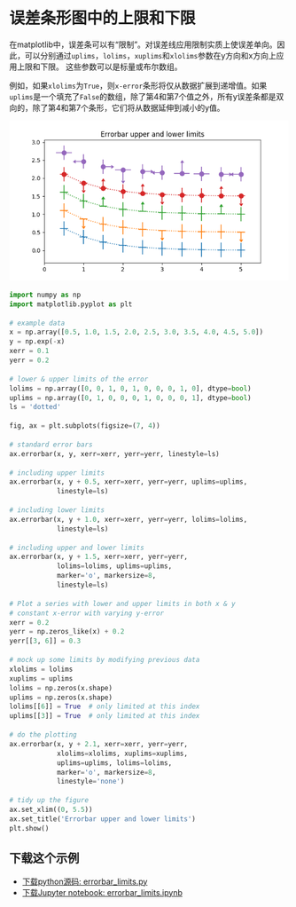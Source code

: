 # 误差条形图中的上限和下限

在matplotlib中，误差条可以有“限制”。对误差线应用限制实质上使误差单向。因此，可以分别通过``uplims``，``lolims``，``xuplims``和``xlolims``参数在y方向和x方向上应用上限和下限。 这些参数可以是标量或布尔数组。 

例如，如果``xlolims``为``True``，则``x-error``条形将仅从数据扩展到递增值。如果``uplims``是一个填充了``False``的数组，除了第4和第7个值之外，所有y误差条都是双向的，除了第4和第7个条形，它们将从数据延伸到减小的y值。

![条形图限制示例](/static/images/gallery/sphx_glr_errorbar_limits_001.png)

```python
import numpy as np
import matplotlib.pyplot as plt

# example data
x = np.array([0.5, 1.0, 1.5, 2.0, 2.5, 3.0, 3.5, 4.0, 4.5, 5.0])
y = np.exp(-x)
xerr = 0.1
yerr = 0.2

# lower & upper limits of the error
lolims = np.array([0, 0, 1, 0, 1, 0, 0, 0, 1, 0], dtype=bool)
uplims = np.array([0, 1, 0, 0, 0, 1, 0, 0, 0, 1], dtype=bool)
ls = 'dotted'

fig, ax = plt.subplots(figsize=(7, 4))

# standard error bars
ax.errorbar(x, y, xerr=xerr, yerr=yerr, linestyle=ls)

# including upper limits
ax.errorbar(x, y + 0.5, xerr=xerr, yerr=yerr, uplims=uplims,
            linestyle=ls)

# including lower limits
ax.errorbar(x, y + 1.0, xerr=xerr, yerr=yerr, lolims=lolims,
            linestyle=ls)

# including upper and lower limits
ax.errorbar(x, y + 1.5, xerr=xerr, yerr=yerr,
            lolims=lolims, uplims=uplims,
            marker='o', markersize=8,
            linestyle=ls)

# Plot a series with lower and upper limits in both x & y
# constant x-error with varying y-error
xerr = 0.2
yerr = np.zeros_like(x) + 0.2
yerr[[3, 6]] = 0.3

# mock up some limits by modifying previous data
xlolims = lolims
xuplims = uplims
lolims = np.zeros(x.shape)
uplims = np.zeros(x.shape)
lolims[[6]] = True  # only limited at this index
uplims[[3]] = True  # only limited at this index

# do the plotting
ax.errorbar(x, y + 2.1, xerr=xerr, yerr=yerr,
            xlolims=xlolims, xuplims=xuplims,
            uplims=uplims, lolims=lolims,
            marker='o', markersize=8,
            linestyle='none')

# tidy up the figure
ax.set_xlim((0, 5.5))
ax.set_title('Errorbar upper and lower limits')
plt.show()
```

## 下载这个示例
            
- [下载python源码: errorbar_limits.py](https://matplotlib.org/_downloads/errorbar_limits.py)
- [下载Jupyter notebook: errorbar_limits.ipynb](https://matplotlib.org/_downloads/errorbar_limits.ipynb)